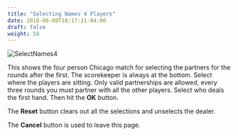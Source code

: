 ```yaml
---
title: "Selecting Names 4 Players"
date: 2018-06-08T18:17:11-04:00
draft: false
weight: 50
---
```


![SelectNames4](../../images/gen/Chicago/SelectNames4.png)

This shows the four person Chicago match for selecting the partners for the rounds after the first.  The scorekeeper is always at the bottom.  Select where the players are sitting.  Only valid partnerships are allowed, every three rounds you must partner with all the other players.  Select who deals the first hand.  Then hit the **OK** button.

The **Reset** button clears out all the selections and unselects the dealer.

The **Cancel** button is used to leave this page.
